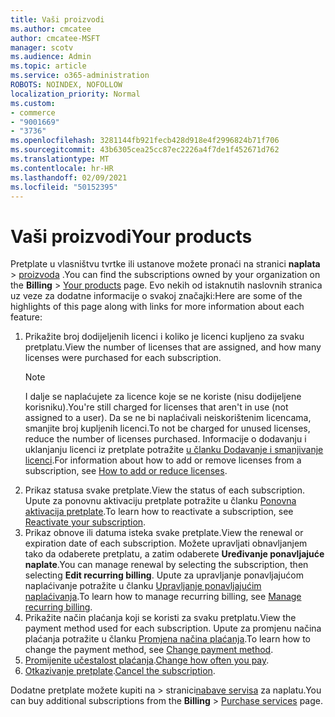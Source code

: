 ```yaml
---
title: Vaši proizvodi
ms.author: cmcatee
author: cmcatee-MSFT
manager: scotv
ms.audience: Admin
ms.topic: article
ms.service: o365-administration
ROBOTS: NOINDEX, NOFOLLOW
localization_priority: Normal
ms.custom:
- commerce
- "9001669"
- "3736"
ms.openlocfilehash: 3281144fb921fecb428d918e4f2996824b71f706
ms.sourcegitcommit: 43b6305cea25cc87ec2226a4f7de1f452671d762
ms.translationtype: MT
ms.contentlocale: hr-HR
ms.lasthandoff: 02/09/2021
ms.locfileid: "50152395"
---
```

# <a name="your-products"></a><span data-ttu-id="adf9c-102">Vaši proizvodi</span><span class="sxs-lookup"><span data-stu-id="adf9c-102">Your products</span></span>

<span data-ttu-id="adf9c-103">Pretplate u vlasništvu tvrtke ili ustanove možete pronaći na stranici **naplata**  >  [proizvoda](https://go.microsoft.com/fwlink/p/?linkid=842054) .</span><span class="sxs-lookup"><span data-stu-id="adf9c-103">You can find the subscriptions owned by your organization on the **Billing** > [Your products](https://go.microsoft.com/fwlink/p/?linkid=842054) page.</span></span> <span data-ttu-id="adf9c-104">Evo nekih od istaknutih naslovnih stranica uz veze za dodatne informacije o svakoj značajki:</span><span class="sxs-lookup"><span data-stu-id="adf9c-104">Here are some of the highlights of this page along with links for more information about each feature:</span></span>

1. <span data-ttu-id="adf9c-105">Prikažite broj dodijeljenih licenci i koliko je licenci kupljeno za svaku pretplatu.</span><span class="sxs-lookup"><span data-stu-id="adf9c-105">View the number of licenses that are assigned, and how many licenses were purchased for each subscription.</span></span>
    > [!NOTE]
    > <span data-ttu-id="adf9c-106">I dalje se naplaćujete za licence koje se ne koriste (nisu dodijeljene korisniku).</span><span class="sxs-lookup"><span data-stu-id="adf9c-106">You're still charged for licenses that aren't in use (not assigned to a user).</span></span> <span data-ttu-id="adf9c-107">Da se ne bi naplaćivali neiskorištenim licencama, smanjite broj kupljenih licenci.</span><span class="sxs-lookup"><span data-stu-id="adf9c-107">To not be charged for unused licenses, reduce the number of licenses purchased.</span></span> <span data-ttu-id="adf9c-108">Informacije o dodavanju i uklanjanju licenci iz pretplate potražite [u članku Dodavanje i smanjivanje licenci](https://docs.microsoft.com/alchemyinsights/how-to-add-or-reduce-licenses).</span><span class="sxs-lookup"><span data-stu-id="adf9c-108">For information about how to add or remove licenses from a subscription, see [How to add or reduce licenses](https://docs.microsoft.com/alchemyinsights/how-to-add-or-reduce-licenses).</span></span>
2. <span data-ttu-id="adf9c-109">Prikaz statusa svake pretplate.</span><span class="sxs-lookup"><span data-stu-id="adf9c-109">View the status of each subscription.</span></span> <span data-ttu-id="adf9c-110">Upute za ponovnu aktivaciju pretplate potražite u članku [Ponovna aktivacija pretplate](reactivate-your-subscription.md).</span><span class="sxs-lookup"><span data-stu-id="adf9c-110">To learn how to reactivate a subscription, see [Reactivate your subscription](reactivate-your-subscription.md).</span></span>
3. <span data-ttu-id="adf9c-111">Prikaz obnove ili datuma isteka svake pretplate.</span><span class="sxs-lookup"><span data-stu-id="adf9c-111">View the renewal or expiration date of each subscription.</span></span> <span data-ttu-id="adf9c-112">Možete upravljati obnavljanjem tako da odaberete pretplatu, a zatim odaberete **Uređivanje ponavljajuće naplate**.</span><span class="sxs-lookup"><span data-stu-id="adf9c-112">You can manage renewal by selecting the subscription, then selecting **Edit recurring billing**.</span></span> <span data-ttu-id="adf9c-113">Upute za upravljanje ponavljajućom naplaćivanje potražite u članku [Upravljanje ponavljajućim naplaćivanja](manage-auto-renewal.md).</span><span class="sxs-lookup"><span data-stu-id="adf9c-113">To learn how to manage recurring billing, see [Manage recurring billing](manage-auto-renewal.md).</span></span>
4. <span data-ttu-id="adf9c-114">Prikažite način plaćanja koji se koristi za svaku pretplatu.</span><span class="sxs-lookup"><span data-stu-id="adf9c-114">View the payment method used for each subscription.</span></span> <span data-ttu-id="adf9c-115">Upute za promjenu načina plaćanja potražite u članku [Promjena načina plaćanja](change-payment-method.md).</span><span class="sxs-lookup"><span data-stu-id="adf9c-115">To learn how to change the payment method, see [Change payment method](change-payment-method.md).</span></span>
5. <span data-ttu-id="adf9c-116">[Promijenite učestalost plaćanja](change-how-often-you-pay.md).</span><span class="sxs-lookup"><span data-stu-id="adf9c-116">[Change how often you pay](change-how-often-you-pay.md).</span></span>
6. <span data-ttu-id="adf9c-117">[Otkazivanje pretplate](https://go.microsoft.com/fwlink/?linkid=2119113).</span><span class="sxs-lookup"><span data-stu-id="adf9c-117">[Cancel the subscription](https://go.microsoft.com/fwlink/?linkid=2119113).</span></span>

<span data-ttu-id="adf9c-118">Dodatne pretplate možete kupiti na   >  stranici[nabave servisa](https://go.microsoft.com/fwlink/p/?linkid=868433) za naplatu.</span><span class="sxs-lookup"><span data-stu-id="adf9c-118">You can buy additional subscriptions from the **Billing** > [Purchase services](https://go.microsoft.com/fwlink/p/?linkid=868433) page.</span></span>